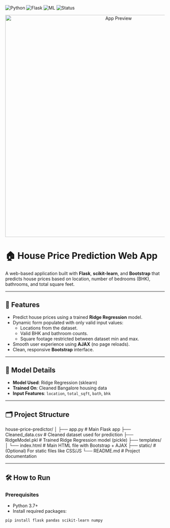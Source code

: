 ![Python](https://img.shields.io/badge/Python-3.8-blue)
![Flask](https://img.shields.io/badge/Flask-WebFramework-lightgreen)
![ML](https://img.shields.io/badge/Model-RidgeRegression-orange)
![Status](https://img.shields.io/badge/Status-Working-brightgreen)


<p align="center">
  <img src="" alt="App Preview" width="700"/>
</p>


# 🏠 House Price Prediction Web App

A web-based application built with **Flask**, **scikit-learn**, and **Bootstrap** that predicts house prices based on location, number of bedrooms (BHK), bathrooms, and total square feet.

---

## 🚀 Features

- Predict house prices using a trained **Ridge Regression** model.
- Dynamic form populated with only valid input values:
  - Locations from the dataset.
  - Valid BHK and bathroom counts.
  - Square footage restricted between dataset min and max.
- Smooth user experience using **AJAX** (no page reloads).
- Clean, responsive **Bootstrap** interface.

---

## 🧠 Model Details

- **Model Used**: Ridge Regression (sklearn)
- **Trained On**: Cleaned Bangalore housing data
- **Input Features**: `location`, `total_sqft`, `bath`, `bhk`

---

## 🗂️ Project Structure

house-price-predictor/
│
├── app.py # Main Flask app
├── Cleaned_data.csv # Cleaned dataset used for prediction
├── RidgeModel.pkl # Trained Ridge Regression model (pickle)
├── templates/
│ └── index.html # Main HTML file with Bootstrap + AJAX
├── static/ # (Optional) For static files like CSS/JS
└── README.md # Project documentation

---

## 🛠️ How to Run

### Prerequisites

- Python 3.7+
- Install required packages:

```bash
pip install flask pandas scikit-learn numpy
